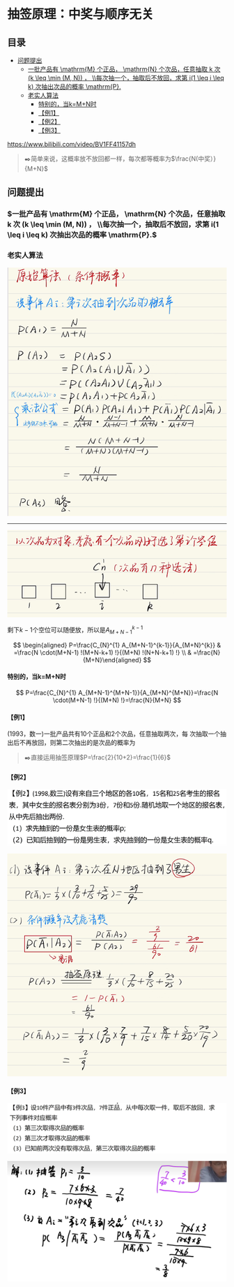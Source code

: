 # 抽签原理：中奖与顺序无关

## 目录

-   [问题提出](#问题提出)
    -   [一批产品有 \mathrm{M} 个正品， \mathrm{N} 个次品，任意抽取 k 次 (k \leq \min (M, N)) ， \\\每次抽一个，抽取后不放回，求第 i(1 \leq i \leq k) 次抽出次品的概率 \mathrm{P}.](#一批产品有-mathrmM-个正品-mathrmN-个次品任意抽取-k-次-k-leq-min-M-N--每次抽一个抽取后不放回求第-i1-leq-i-leq-k-次抽出次品的概率-mathrmP)
    -   [老实人算法](#老实人算法)
        -   [特别的，当k=M+N时](#特别的当kMN时)
        -   [【例1】](#例1)
        -   [【例2】](#例2)
        -   [【例3】](#例3)

<https://www.bilibili.com/video/BV1FF41157dh>

> ✒️简单来说，这概率放不放回都一样，每次都等概率为$\frac{N(中奖）}{M+N}$

## 问题提出

### $一批产品有 \mathrm{M} 个正品， \mathrm{N} 个次品，任意抽取 k 次 (k \leq \min (M, N)) ， \\每次抽一个，抽取后不放回，求第 i(1 \leq i \leq k) 次抽出次品的概率 \mathrm{P}.$

### 老实人算法

![](image/image_N1qLTz6s28.png)

***

![](image/image_M9exHMTRHQ.png)

剩下$k-1$个空位可以随便放，所以是$A_{M+N-1}^{k-1}$

$$
\begin{aligned} P=\frac{C_{N}^{1} A_{M+N-1}^{k-1}}{A_{M+N}^{k}} & =\frac{N \cdot(M+N-1) !(M+N-k+1) !}{(M+N) !(N+N-k+1) !} \\ & =\frac{N}{M+N}\end{aligned}
$$

#### 特别的，当k=M+N时

$$
P=\frac{C_{N}^{1} A_{M+N-1}^{M+N-1}}{A_{M+N}^{M+N}}=\frac{N \cdot(M+N-1) !}{(M+N) !}=\frac{N}{M+N}
$$

#### 【例1】

(1993，数一)一批产品共有10个正品和2个次品，任意抽取两次，每 次抽取一个抽出后不再放回，则第二次抽出的是次品的概率为

> ✒️直接运用抽签原理$P=\frac{2}{10+2}=\frac{1}{6}$

#### 【例2】

![](image/image_Zcl1x6ycvo.png)

![](image/image_tuaXEOwuQJ.png)

#### 【例3】

![](image/image_eYYecyCNkr.png)

![](image/image_ogVhXbiMdC.png)
